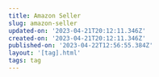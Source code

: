 ```yaml
---
title: Amazon Seller
slug: amazon-seller
updated-on: '2023-04-21T20:12:11.346Z'
created-on: '2023-04-21T20:12:11.346Z'
published-on: '2023-04-22T12:56:55.384Z'
layout: '[tag].html'
tags: tag
---
```



